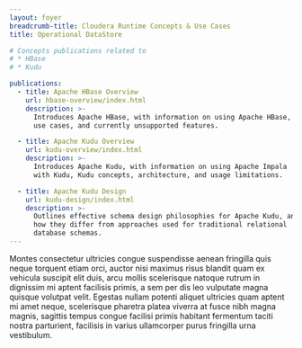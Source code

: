 ```yaml
---
layout: foyer
breadcrumb-title: Cloudera Runtime Concepts & Use Cases
title: Operational DataStore

# Concepts publications related to
# * HBase
# * Kudu

publications:
  - title: Apache HBase Overview
    url: hbase-overview/index.html
    description: >-
      Introduces Apache HBase, with information on using Apache HBase,
      use cases, and currently unsupported features.

  - title: Apache Kudu Overview
    url: kudu-overview/index.html
    description: >-
      Introduces Apache Kudu, with information on using Apache Impala
      with Kudu, Kudu concepts, architecture, and usage limitations.

  - title: Apache Kudu Design
    url: kudu-design/index.html
    description: >-
      Outlines effective schema design philosophies for Apache Kudu, and
      how they differ from approaches used for traditional relational
      database schemas.
---
```

Montes consectetur ultricies congue suspendisse aenean fringilla quis
neque torquent etiam orci, auctor nisi maximus risus blandit quam ex
vehicula suscipit elit duis, arcu mollis scelerisque natoque rutrum in
dignissim mi aptent facilisis primis, a sem per dis leo vulputate magna
quisque volutpat velit. Egestas nullam potenti aliquet ultricies quam
aptent mi amet neque, scelerisque pharetra platea viverra at fusce nibh
magna magnis, sagittis tempus congue facilisi primis habitant fermentum
taciti nostra parturient, facilisis in varius ullamcorper purus
fringilla urna vestibulum.

